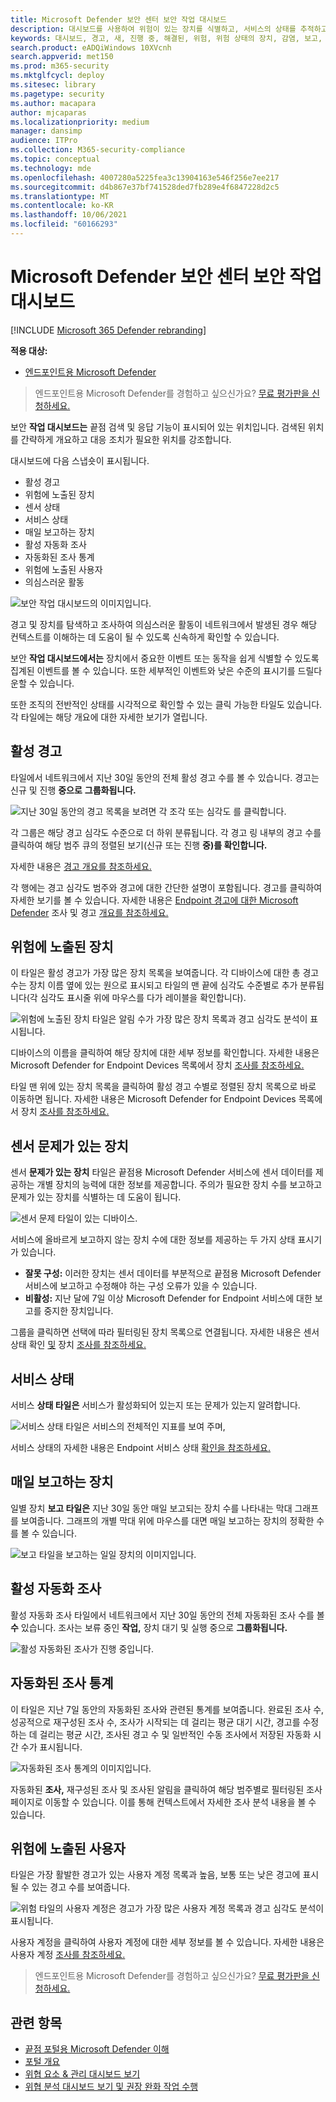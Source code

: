 ```yaml
---
title: Microsoft Defender 보안 센터 보안 작업 대시보드
description: 대시보드를 사용하여 위험이 있는 장치를 식별하고, 서비스의 상태를 추적하고, 장치 및 경고에 대한 통계 및 정보를 볼 수 있습니다.
keywords: 대시보드, 경고, 새, 진행 중, 해결된, 위험, 위험 상태의 장치, 감염, 보고, 통계, 차트, 그래프, 상태, 활성 맬웨어 감지, 위협 범주, 범주, 암호 도용자, 랜섬웨어, 악용, 위협, 낮은 심각도, 활성 맬웨어
search.product: eADQiWindows 10XVcnh
search.appverid: met150
ms.prod: m365-security
ms.mktglfcycl: deploy
ms.sitesec: library
ms.pagetype: security
ms.author: macapara
author: mjcaparas
ms.localizationpriority: medium
manager: dansimp
audience: ITPro
ms.collection: M365-security-compliance
ms.topic: conceptual
ms.technology: mde
ms.openlocfilehash: 4007280a5225fea3c13904163e546f256e7ee217
ms.sourcegitcommit: d4b867e37bf741528ded7fb289e4f6847228d2c5
ms.translationtype: MT
ms.contentlocale: ko-KR
ms.lasthandoff: 10/06/2021
ms.locfileid: "60166293"
---
```

# <a name="microsoft-defender-security-center-security-operations-dashboard"></a>Microsoft Defender 보안 센터 보안 작업 대시보드

[!INCLUDE [Microsoft 365 Defender rebranding](../../includes/microsoft-defender.md)]


**적용 대상:**
- [엔드포인트용 Microsoft Defender](https://go.microsoft.com/fwlink/?linkid=2154037)

> 엔드포인트용 Microsoft Defender를 경험하고 싶으신가요? [무료 평가판을 신청하세요.](https://signup.microsoft.com/create-account/signup?products=7f379fee-c4f9-4278-b0a1-e4c8c2fcdf7e&ru=https://aka.ms/MDEp2OpenTrial?ocid=docs-wdatp-secopsdashboard-abovefoldlink)

보안 **작업 대시보드는** 끝점 검색 및 응답 기능이 표시되어 있는 위치입니다. 검색된 위치를 간략하게 개요하고 대응 조치가 필요한 위치를 강조합니다.

대시보드에 다음 스냅숏이 표시됩니다.

- 활성 경고
- 위험에 노출된 장치
- 센서 상태
- 서비스 상태
- 매일 보고하는 장치
- 활성 자동화 조사
- 자동화된 조사 통계
- 위험에 노출된 사용자
- 의심스러운 활동

![보안 작업 대시보드의 이미지입니다.](images/atp-sec-ops-dashboard.png)

경고 및 장치를 탐색하고 조사하여 의심스러운 활동이 네트워크에서 발생된 경우 해당 컨텍스트를 이해하는 데 도움이 될 수 있도록 신속하게 확인할 수 있습니다.

보안 **작업 대시보드에서는** 장치에서 중요한 이벤트 또는 동작을 쉽게 식별할 수 있도록 집계된 이벤트를 볼 수 있습니다. 또한 세부적인 이벤트와 낮은 수준의 표시기를 드릴다운할 수 있습니다.

또한 조직의 전반적인 상태를 시각적으로 확인할 수 있는 클릭 가능한 타일도 있습니다. 각 타일에는 해당 개요에 대한 자세한 보기가 열립니다.

## <a name="active-alerts"></a>활성 경고

타일에서 네트워크에서 지난 30일 동안의 전체 활성 경고 수를 볼 수 있습니다. 경고는 신규 및 진행 **중으로** **그룹화됩니다.**

![지난 30일 동안의 경고 목록을 보려면 각 조각 또는 심각도 를 클릭합니다.](images/active-alerts-tile.png)

각 그룹은 해당 경고 심각도 수준으로 더 하위 분류됩니다. 각 경고 링 내부의 경고 수를 클릭하여 해당 범주 큐의 정렬된 보기(신규 또는 진행 **중)를 확인합니다.**

자세한 내용은 [경고 개요를 참조하세요.](alerts-queue.md)

각 행에는 경고 심각도 범주와 경고에 대한 간단한 설명이 포함됩니다. 경고를 클릭하여 자세한 보기를 볼 수 있습니다. 자세한 내용은 [Endpoint 경고에 대한 Microsoft Defender](investigate-alerts.md) 조사 및 경고 [개요를 참조하세요.](alerts-queue.md)

## <a name="devices-at-risk"></a>위험에 노출된 장치

이 타일은 활성 경고가 가장 많은 장치 목록을 보여줍니다. 각 디바이스에 대한 총 경고 수는 장치 이름 옆에 있는 원으로 표시되고 타일의 맨 끝에 심각도 수준별로 추가 분류됩니다(각 심각도 표시줄 위에 마우스를 다가 레이블을 확인합니다).

![위험에 노출된 장치 타일은 알림 수가 가장 많은 장치 목록과 경고 심각도 분석이 표시됩니다.](images/devices-at-risk-tile.png)

디바이스의 이름을 클릭하여 해당 장치에 대한 세부 정보를 확인합니다. 자세한 내용은 Microsoft Defender for Endpoint Devices 목록에서 장치 [조사를 참조하세요.](investigate-machines.md)

타일 맨  위에 있는 장치 목록을 클릭하여 활성 경고 수별로 정렬된 장치 목록으로 바로 이동하면 됩니다. 자세한 내용은 Microsoft Defender for Endpoint Devices 목록에서 장치 [조사를 참조하세요.](investigate-machines.md)

## <a name="devices-with-sensor-issues"></a>센서 문제가 있는 장치

센서 **문제가 있는 장치** 타일은 끝점용 Microsoft Defender 서비스에 센서 데이터를 제공하는 개별 장치의 능력에 대한 정보를 제공합니다. 주의가 필요한 장치 수를 보고하고 문제가 있는 장치를 식별하는 데 도움이 됩니다.

![센서 문제 타일이 있는 디바이스.](images/atp-tile-sensor-health.png)

서비스에 올바르게 보고하지 않는 장치 수에 대한 정보를 제공하는 두 가지 상태 표시기가 있습니다.

- **잘못 구성:** 이러한 장치는 센서 데이터를 부분적으로 끝점용 Microsoft Defender 서비스에 보고하고 수정해야 하는 구성 오류가 있을 수 있습니다.
- **비활성:** 지난 달에 7일 이상 Microsoft Defender for Endpoint 서비스에 대한 보고를 중지한 장치입니다.

그룹을 클릭하면 선택에 따라 필터링된 장치 목록으로 연결됩니다. 자세한 내용은 센서 상태 확인 [및](check-sensor-status.md) 장치 [조사를 참조하세요.](investigate-machines.md)

## <a name="service-health"></a>서비스 상태

서비스 **상태 타일은** 서비스가 활성화되어 있는지 또는 문제가 있는지 알려합니다.

![서비스 상태 타일은 서비스의 전체적인 지표를 보여 주며,](images/status-tile.png)

서비스 상태의 자세한 내용은 Endpoint 서비스 상태 [확인을 참조하세요.](service-status.md)

## <a name="daily-devices-reporting"></a>매일 보고하는 장치

일별 장치 **보고 타일은** 지난 30일 동안 매일 보고되는 장치 수를 나타내는 막대 그래프를 보여줍니다. 그래프의 개별 막대 위에 마우스를 대면 매일 보고하는 장치의 정확한 수를 볼 수 있습니다.

![보고 타일을 보고하는 일일 장치의 이미지입니다.](images/atp-daily-devices-reporting.png)

## <a name="active-automated-investigations"></a>활성 자동화 조사

활성 자동화 조사 타일에서 네트워크에서 지난 30일 동안의 전체 자동화된 조사 수를 볼 **수** 있습니다. 조사는 보류 중인 **작업,** 장치 대기 및 실행 중으로 **그룹화됩니다.** 

![활성 자동화된 조사가 진행 중입니다.](images/atp-active-investigations-tile.png)

## <a name="automated-investigations-statistics"></a>자동화된 조사 통계

이 타일은 지난 7일 동안의 자동화된 조사와 관련된 통계를 보여줍니다. 완료된 조사 수, 성공적으로 재구성된 조사 수, 조사가 시작되는 데 걸리는 평균 대기 시간, 경고를 수정하는 데 걸리는 평균 시간, 조사된 경고 수 및 일반적인 수동 조사에서 저장된 자동화 시간 수가 표시됩니다. 

![자동화된 조사 통계의 이미지입니다.](images/atp-automated-investigations-statistics.png)

자동화된 **조사,** 재구성된 조사 및 조사된 알림을 클릭하여 해당  범주별로 필터링된 조사 페이지로 이동할 수 있습니다.   이를 통해 컨텍스트에서 자세한 조사 분석 내용을 볼 수 있습니다.

## <a name="users-at-risk"></a>위험에 노출된 사용자

타일은 가장 활발한 경고가 있는 사용자 계정 목록과 높음, 보통 또는 낮은 경고에 표시될 수 있는 경고 수를 보여줍니다. 

![위험 타일의 사용자 계정은 경고가 가장 많은 사용자 계정 목록과 경고 심각도 분석이 표시됩니다.](images/atp-users-at-risk.png)

사용자 계정을 클릭하여 사용자 계정에 대한 세부 정보를 볼 수 있습니다. 자세한 내용은 사용자 계정 [조사를 참조하세요.](investigate-user.md)

> 엔드포인트용 Microsoft Defender를 경험하고 싶으신가요? [무료 평가판을 신청하세요.](https://signup.microsoft.com/create-account/signup?products=7f379fee-c4f9-4278-b0a1-e4c8c2fcdf7e&ru=https://aka.ms/MDEp2OpenTrial?ocid=docs-wdatp-secopsdashboard-belowfoldlink)

## <a name="related-topics"></a>관련 항목

- [끝점 포털용 Microsoft Defender 이해](use.md)
- [포털 개요](portal-overview.md)
- [위협 요소 & 관리 대시보드 보기](tvm-dashboard-insights.md)
- [위협 분석 대시보드 보기 및 권장 완화 작업 수행](threat-analytics.md)
